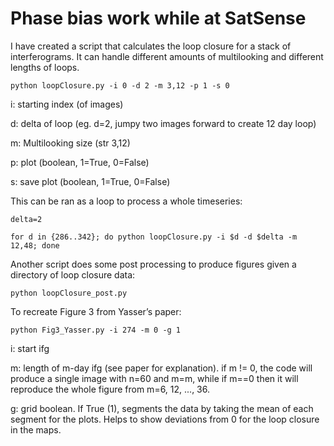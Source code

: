 # Phase bias work while at SatSense
I have created a script that calculates the loop closure for a stack of interferograms. It can handle different amounts of multilooking and different lengths of loops.  

	python loopClosure.py -i 0 -d 2 -m 3,12 -p 1 -s 0    

i: starting index (of images) 

d: delta of loop (eg. d=2, jumpy two images forward to create 12 day loop) 

m: Multilooking size (str 3,12) 

p: plot (boolean, 1=True, 0=False) 

s: save plot (boolean, 1=True, 0=False) 

 

This can be ran as a loop to process a whole timeseries: 

	delta=2 

	for d in {286..342}; do python loopClosure.py -i $d -d $delta -m 12,48; done 

Another script does some post processing to produce figures given a directory of loop closure data: 

	python loopClosure_post.py 

 

To recreate Figure 3 from Yasser’s paper: 

	python Fig3_Yasser.py -i 274 -m 0 -g 1 

i: start ifg 

m: length of m-day ifg (see paper for explanation). if m != 0, the code will produce a single image with n=60 and m=m, while if m==0 then it will reproduce the whole figure from m=6, 12, ..., 36.

g: grid boolean. If True (1), segments the data by taking the mean of each segment for the plots. Helps to show deviations from 0 for the loop closure in the maps. 
